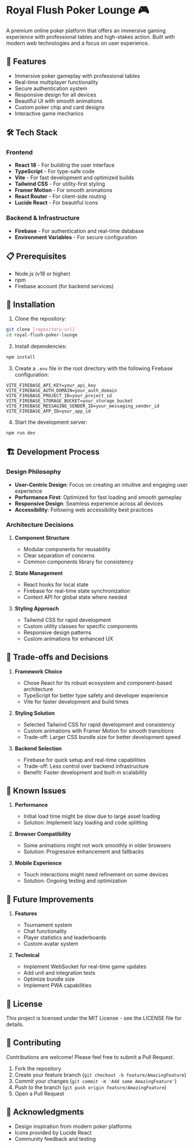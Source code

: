 # Royal Flush Poker Lounge 🎮

A premium online poker platform that offers an immersive gaming experience with professional tables and high-stakes action. Built with modern web technologies and a focus on user experience.

## 🚀 Features

- Immersive poker gameplay with professional tables
- Real-time multiplayer functionality
- Secure authentication system
- Responsive design for all devices
- Beautiful UI with smooth animations
- Custom poker chip and card designs
- Interactive game mechanics

## 🛠️ Tech Stack

### Frontend
- **React 18** - For building the user interface
- **TypeScript** - For type-safe code
- **Vite** - For fast development and optimized builds
- **Tailwind CSS** - For utility-first styling
- **Framer Motion** - For smooth animations
- **React Router** - For client-side routing
- **Lucide React** - For beautiful icons

### Backend & Infrastructure
- **Firebase** - For authentication and real-time database
- **Environment Variables** - For secure configuration

## 📋 Prerequisites

- Node.js (v18 or higher)
- npm
- Firebase account (for backend services)

## 🚀 Installation

1. Clone the repository:
```bash
git clone [repository-url]
cd royal-flush-poker-lounge
```

2. Install dependencies:
```bash
npm install
```

3. Create a `.env` file in the root directory with the following Firebase configuration:
```env
VITE_FIREBASE_API_KEY=your_api_key
VITE_FIREBASE_AUTH_DOMAIN=your_auth_domain
VITE_FIREBASE_PROJECT_ID=your_project_id
VITE_FIREBASE_STORAGE_BUCKET=your_storage_bucket
VITE_FIREBASE_MESSAGING_SENDER_ID=your_messaging_sender_id
VITE_FIREBASE_APP_ID=your_app_id
```

4. Start the development server:
```bash
npm run dev
```

## 🏗️ Development Process

### Design Philosophy
- **User-Centric Design**: Focus on creating an intuitive and engaging user experience
- **Performance First**: Optimized for fast loading and smooth gameplay
- **Responsive Design**: Seamless experience across all devices
- **Accessibility**: Following web accessibility best practices

### Architecture Decisions
1. **Component Structure**
   - Modular components for reusability
   - Clear separation of concerns
   - Common components library for consistency

2. **State Management**
   - React hooks for local state
   - Firebase for real-time state synchronization
   - Context API for global state where needed

3. **Styling Approach**
   - Tailwind CSS for rapid development
   - Custom utility classes for specific components
   - Responsive design patterns
   - Custom animations for enhanced UX

## 🤝 Trade-offs and Decisions

1. **Framework Choice**
   - Chose React for its robust ecosystem and component-based architecture
   - TypeScript for better type safety and developer experience
   - Vite for faster development and build times

2. **Styling Solution**
   - Selected Tailwind CSS for rapid development and consistency
   - Custom animations with Framer Motion for smooth transitions
   - Trade-off: Larger CSS bundle size for better development speed

3. **Backend Selection**
   - Firebase for quick setup and real-time capabilities
   - Trade-off: Less control over backend infrastructure
   - Benefit: Faster development and built-in scalability

## 🐛 Known Issues

1. **Performance**
   - Initial load time might be slow due to large asset loading
   - Solution: Implement lazy loading and code splitting

2. **Browser Compatibility**
   - Some animations might not work smoothly in older browsers
   - Solution: Progressive enhancement and fallbacks

3. **Mobile Experience**
   - Touch interactions might need refinement on some devices
   - Solution: Ongoing testing and optimization

## 🔮 Future Improvements

1. **Features**
   - Tournament system
   - Chat functionality
   - Player statistics and leaderboards
   - Custom avatar system

2. **Technical**
   - Implement WebSocket for real-time game updates
   - Add unit and integration tests
   - Optimize bundle size
   - Implement PWA capabilities

## 📝 License

This project is licensed under the MIT License - see the LICENSE file for details.

## 👥 Contributing

Contributions are welcome! Please feel free to submit a Pull Request.

1. Fork the repository
2. Create your feature branch (`git checkout -b feature/AmazingFeature`)
3. Commit your changes (`git commit -m 'Add some AmazingFeature'`)
4. Push to the branch (`git push origin feature/AmazingFeature`)
5. Open a Pull Request

## 🙏 Acknowledgments

- Design inspiration from modern poker platforms
- Icons provided by Lucide React
- Community feedback and testing 